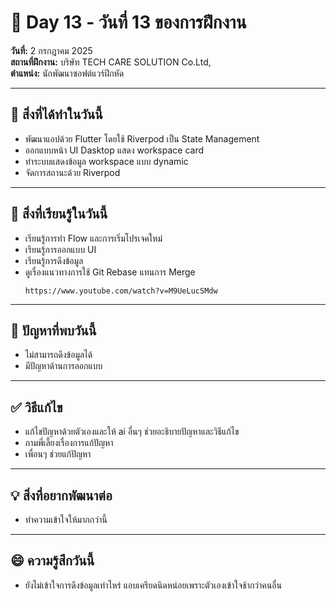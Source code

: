 
# 📅 Day 13 - วันที่ 13 ของการฝึกงาน
**วันที่:** 2 กรกฎาคม 2025  
**สถานที่ฝึกงาน:** บริษัท TECH CARE SOLUTION Co.Ltd,  
**ตำแหน่ง:** นักพัฒนาซอฟต์แวร์ฝึกหัด


---

## 📝 สิ่งที่ได้ทำในวันนี้
- พัฒนาแอปด้วย Flutter โดยใช้ Riverpod เป็น State Management
- ออกแบบหน้า UI Dasktop แสดง workspace card
- ทำระบบแสดงข้อมูล workspace แบบ dynamic
- จัดการสถานะด้วย Riverpod

---

## 🎯 สิ่งที่เรียนรู้ในวันนี้
- เรียนรู้การทำ Flow และการเริ่มโปรเจคใหม่
- เรียนรู้การออกแบบ UI
- เรียนรู้การดึงข้อมูล
- ดูเรื่องแนวทางการใช้ Git Rebase แทนการ Merge 
   ``` push
   https://www.youtube.com/watch?v=M9UeLucSMdw
  ```

---

## 🤔 ปัญหาที่พบวันนี้
- ไม่สามารถดึงข้อมูลได้
- มีปัญหาด้านการออกแบบ


---

## ✅ วิธีแก้ไข
- แก้ไขปัญหาด้วยตัวเองและให้ ai อื่นๆ ช่วยอะธิบายปัญหาและวิธีแก้ไข
- ถามพี่เลี้ยงเรื่องการแก้ปัญหา
- เพื่อนๆ ช่วยแก้ปัญหา


---

## 💡 สิ่งที่อยากพัฒนาต่อ
- ทำความเข้าใจให้มากกว่านี้


---

## 😄 ความรู้สึกวันนี้
- ยังไม่เข้าใจการดึงข้อมูลเท่าไหร่ แอบเครียดนิดหน่อยเพราะตัวเองเข้าใจช้ากว่าคนอื่น
